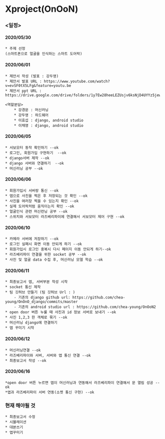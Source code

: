 # Xproject(OnOoN)

### <일정>
#### 2020/05/30
    * 주제 선정
    (스마트폰으로 얼굴을 인식하는 스마트 도어락)

#### 2020/06/01
    * 제안서 작성 (발표 : 강두영)
    * 제안서 발표 URL : https://www.youtube.com/watch?v=evSF0tX5LFg&feature=youtu.be 
    * 제안서 ppt URL : https://drive.google.com/drive/folders/1y7Ew28heeLEZUsjv6ksNjD4UYYz5jewY

    <역할분담>
        * 강경문 : 머신러닝
        * 강두영 : 하드웨어
        * 이효섭 : django, android studio
        * 이채영 : django, android studio
    
#### 2020/06/05
    * 서보모터 동작 확인하기 --ok
    * 로그인, 회원가입 구현하기  --ok
    * django서버 제작 --ok
    * django 서버와 연결하기  --ok
    * 머신러닝 공부 --ok
#### 2020/06/06
    * 회원가입시 서버랑 통신 --ok
    * 앱으로 사진을 찍은 후 저장되는 것 확인 --ok
    * 사진을 여러장 찍을 수 있는지 확인 --ok
    * 실제 도어락처럼 움직이는지 확인 --ok
    * 얼굴인식 관련 머신런닝 공부 --ok
    * 스위치와 서보모터 라즈베리파이에 연결해서 서보모터 제어 구현 --ok

#### 2020/06/10
    * 카메라 서버에 저장하기 --ok
    * 로그인 실패시 화면 이동 안되게 하기 --ok
    * 회원가입시 로그인 중복시 다시 페이지 이동 안되게 하기--ok
    * 라즈베리파이 연결을 위한 socket 공부 --ok
    * 사진 및 얼굴 data 수집 후, 머신러닝 모델 학습 --ok

#### 2020/06/11
    * 최종보고서 앱, 서버부분 작성 시작
    * socket 통신 제작
    * 팀 깃허브 만들기 (팀 깃허브 Url : )
        - 기존의 django github url: https://github.com/chea-young/OnOnO_django/commits/master
        - 기존의 android studio url : https://github.com/chea-young/OnOoN2
    * open door 버튼 누룰 때 사진과 id 정보 서버로 보내기 --ok
    * 사진 1,2,3 한 객체로 묶기 --ok
    * 머신러닝 django에 연결하기
    * 앱 꾸미기 시작

#### 2020/06/12
    * 머신러닝연결 --ok
    * 라즈베리파이와 서버, 서버와 앱 통신 연결 --ok
    * 최종보고서 작성 --ok


#### 2020/06/16
    *open door 버튼 누르면 앱이 머신러닝과 연동해서 라즈베리파이 연결해서 문 열림 성공 --ok
    *앱과 라즈베리파이 서버 연동(소켓 통신 구현) --ok

### 현재 해야될 것
    * 최종보고서 수정
    * 시뮬레이션
    * 대본쓰기
    * 앱꾸미기



